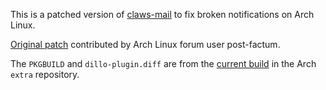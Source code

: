 This is a patched version of [claws-mail](http://claws-mail.org) to fix broken notifications on Arch Linux.

[Original patch](https://bbs.archlinux.org/viewtopic.php?pid=1152582#p1152582) contributed by Arch Linux forum user post-factum.

The `PKGBUILD` and `dillo-plugin.diff` are from the [current build](https://www.archlinux.org/packages/extra/x86_64/claws-mail/) in the Arch `extra` repository.
